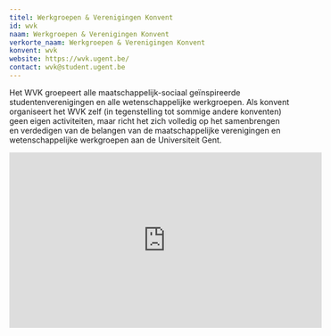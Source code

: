 ```yaml
---
titel: Werkgroepen & Verenigingen Konvent
id: wvk
naam: Werkgroepen & Verenigingen Konvent
verkorte_naam: Werkgroepen & Verenigingen Konvent
konvent: wvk
website: https://wvk.ugent.be/
contact: wvk@student.ugent.be
---
```

Het WVK groepeert alle maatschappelijk-sociaal geïnspireerde studentenverenigingen en alle wetenschappelijke werkgroepen. Als konvent organiseert het WVK zelf (in tegenstelling tot sommige andere konventen) geen eigen activiteiten, maar richt het zich volledig op het samenbrengen en verdedigen van de belangen van de maatschappelijke verenigingen en wetenschappelijke werkgroepen aan de Universiteit Gent.

<iframe src="https://www.facebook.com/plugins/video.php?href=https%3A%2F%2Fwww.facebook.com%2Fwvkcentraal%2Fvideos%2F795092330635099%2F&show_text=0&width=560" width="560" height="315" style="border:none;overflow:hidden" scrolling="no" frameborder="0" allowTransparency="true" allowFullScreen="true"></iframe>
